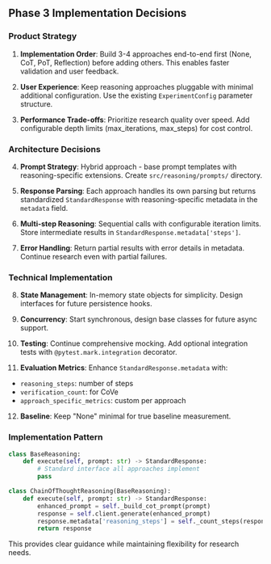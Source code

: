 ## Phase 3 Implementation Decisions

### **Product Strategy**
1. **Implementation Order**: Build 3-4 approaches end-to-end first (None, CoT, PoT, Reflection) before adding others. This enables faster validation and user feedback.

2. **User Experience**: Keep reasoning approaches pluggable with minimal additional configuration. Use the existing `ExperimentConfig` parameter structure.

3. **Performance Trade-offs**: Prioritize research quality over speed. Add configurable depth limits (max_iterations, max_steps) for cost control.

### **Architecture Decisions**
4. **Prompt Strategy**: Hybrid approach - base prompt templates with reasoning-specific extensions. Create `src/reasoning/prompts/` directory.

5. **Response Parsing**: Each approach handles its own parsing but returns standardized `StandardResponse` with reasoning-specific metadata in the `metadata` field.

6. **Multi-step Reasoning**: Sequential calls with configurable iteration limits. Store intermediate results in `StandardResponse.metadata['steps']`.

7. **Error Handling**: Return partial results with error details in metadata. Continue research even with partial failures.

### **Technical Implementation**
8. **State Management**: In-memory state objects for simplicity. Design interfaces for future persistence hooks.

9. **Concurrency**: Start synchronous, design base classes for future async support.

10. **Testing**: Continue comprehensive mocking. Add optional integration tests with `@pytest.mark.integration` decorator.

11. **Evaluation Metrics**: Enhance `StandardResponse.metadata` with:
   - `reasoning_steps`: number of steps
   - `verification_count`: for CoVe
   - `approach_specific_metrics`: custom per approach

12. **Baseline**: Keep "None" minimal for true baseline measurement.

### **Implementation Pattern**
```python
class BaseReasoning:
    def execute(self, prompt: str) -> StandardResponse:
        # Standard interface all approaches implement
        pass

class ChainOfThoughtReasoning(BaseReasoning):
    def execute(self, prompt: str) -> StandardResponse:
        enhanced_prompt = self._build_cot_prompt(prompt)
        response = self.client.generate(enhanced_prompt)
        response.metadata['reasoning_steps'] = self._count_steps(response.text)
        return response
```

This provides clear guidance while maintaining flexibility for research needs.
